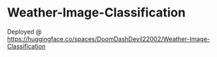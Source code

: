 # Weather-Image-Classification

Deployed @ https://huggingface.co/spaces/DoomDashDevil22002/Weather-Image-Classification
